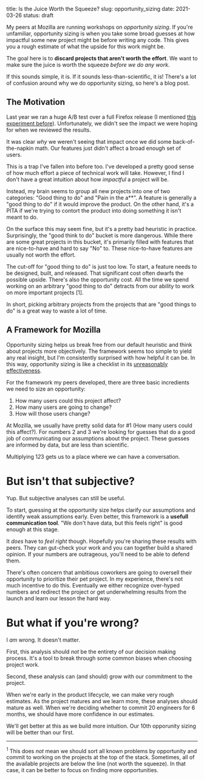 title: Is the Juice Worth the Squeeze?
slug: opportunity_sizing
date: 2021-03-26
status: draft

My peers at Mozilla are running workshops on *opportunity sizing*.
If you're unfamiliar, 
opportunity sizing is when you take some broad guesses 
at how impactful some new project might be before writing any code.
This gives you a rough estimate of what the upside for this work might be.

The goal here is to **discard projects that aren't worth the effort**.
We want to make sure the juice is worth the squeeze
*before we do any work*.

If this sounds simple, it is. If it sounds less-than-scientific, it is!
There's a lot of confusion around why we do opportunity sizing,
so here's a blog post.

## The Motivation

Last year we ran a huge A/B test over a full Firefox release
(I mentioned [this experiment before](/why_experiment.html)).
Unfortunately, we didn't see the impact we were hoping for
when we reviewed the results.

It was clear *why* we weren't seeing that impact
once we did some back-of-the-napkin math.
Our features just didn't affect a broad enough set of users.

This is a trap I've fallen into before too.
I've developed a pretty good sense of how much effort
a piece of technical work will take.
However, I find I don't have a great intuition
about how *impactful* a project will be.

Instead, my brain seems to group all new projects into one of two categories:
"Good thing to do" and "Pain in the a**".
A feature is generally a "good thing to do" 
if it would improve the product.
On the other hand, it's a PITA if we're trying to 
contort the product into doing something it isn't meant to do.

On the surface this may seem fine, but it's a pretty bad heuristic in practice.
Surprisingly, the "good think to do" bucket is more dangerous.
While there are some great projects in this bucket,
it's primarily filled with features 
that are nice-to-have and hard to say "No" to.
These nice-to-have features are usually not worth the effort.

The cut-off for "good thing to do" is just too low.
To start, a feature needs to be designed, built, and released.
That significant cost often dwarfs the possible upside.
There's also the opportunity cost.
All the time we spend working on an arbitrary "good thing to do"
detracts from our ability to work on more important projects [1].

In short, picking arbitrary projects
from the projects that are "good things to do"
is a great way to waste a lot of time.

## A Framework for Mozilla

Opportunity sizing helps us break free from our default heuristic
and think about projects more objectively.
The framework seems too simple to yield any real insight,
but I'm consistently surprised with how helpful it can be.
In this way, opportunity sizing is like a checklist in its
[unreasonably effectiveness](https://www.nytimes.com/2009/12/24/books/24book.html).

For the framework my peers developed,
there are three basic incredients we need to size an opportunity:

1. How many users could this project affect?
2. How many users are going to change?
3. How will those users change?

At Mozilla, we usually have pretty solid data for #1 
(How many users could this affect?).
For numbers 2 and 3 we're looking for guesses
that do a good job of communicating our assumptions about the project.
These guesses are informed by data, but are less than scientific.

Multiplying 1*2*3 gets us to a place where we can have a conversation.

# But isn't that subjective?

Yup. But subjective analyses can still be useful.

To start, guessing at the opportunity size helps clarify our assumptions
and identify weak assumptions early.
Even better, this framework is a **usefull communication tool**.
"We don't have data, but this feels right"
is good enough at this stage.

It _does_ have to _feel right_ though.
Hopefully you're sharing these results with peers.
They can gut-check your work and you can together build a shared opinion.
If your numbers are outrageous,
you'll need to be able to defend them.

There's often concern that ambitious coworkers are going to
oversell their opportunity to prioritize their pet project.
In my experience, there's not much incentive to do this.
Eventually we either recognize over-hyped numbers and redirect the project
or get underwhelming results from the launch and learn our lesson the hard way.

# But what if you're wrong?

I _am_ wrong. It doesn't matter.

First, this analysis should *not* be the entirety of our decision making process.
It's a tool to break through some common biases when choosing project work.

Second, these analysis can (and should) 
grow with our commitment to the project.

When we're early in the product lifecycle, we can make very rough estimates.
As the project matures and we learn more,
these analyses should mature as well.
When we're deciding whether to commit 20 engineers for 6 months,
we should have more confidence in our estimates.

We'll get better at this as we build more intuition.
Our 10th opporunity sizing will be better than our first.

---

<sup>1</sup> This does *not* mean we should sort all known problems 
by opportunity and commit to working on the projects at the top of the stack.
Sometimes, all of the available projects are below the line (not worth the squeeze).
In that case, it can be better to focus on finding more opportunities.
